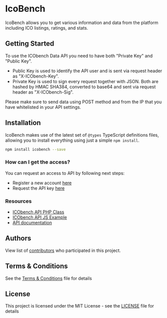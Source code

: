 # IcoBench

IcoBench allows you to get various information and data from the platform including ICO listings, ratings, and stats.

## Getting Started

To use the ICObench Data API you need to have both "Private Key" and "Public Key".
- Public Key is used to identify the API user and is sent via request header as "X-ICObench-Key".
- Private Key is used to sign every request together with JSON. Both are hashed by HMAC SHA384, converted to base64 and sent via request header as "X-ICObench-Sig".

Please make sure to send data using POST method and from the IP that you have whitelisted in your API settings.

## Installation
IcoBench makes use of the latest set of `@types` TypeScript definitions files, allowing you to install everything using just a
simple `npm install`.

```bash
npm install icobench --save
```

### How can I get the access?
You can request an access to API by following next steps:

- Register a new account [here](https://icobench.com/register)
- Request the API key [here](https://icobench.com/developers)

### Resources

- [ICObench API PHP Class](https://github.com/ICObench/data-api/blob/master/ICObenchAPI.php)
- [ICObench API JS Example](https://github.com/ICObench/data-api/blob/master/ICObenchAPI.js)
- [API documentation](https://icobench.com/developers)

## Authors

View list of [contributors](https://github.com/dublicator/icobench/graphs/contributors) who participated in this project.

## Terms & Conditions

See the [Terms & Conditions](TERMS.md) file for details

## License

This project is licensed under the MIT License - see the [LICENSE](LICENSE) file for details